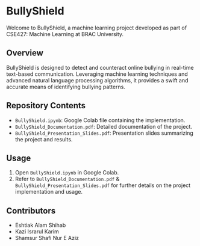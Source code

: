 # BullyShield

Welcome to BullyShield, a machine learning project developed as part of CSE427: Machine Learning at BRAC University.

## Overview

BullyShield is designed to detect and counteract online bullying in real-time text-based communication. Leveraging machine learning techniques and advanced natural language processing algorithms, it provides a swift and accurate means of identifying bullying patterns.

## Repository Contents

- `BullyShield.ipynb`: Google Colab file containing the implementation.
- `BullyShield_Documentation.pdf`: Detailed documentation of the project.
- `BullyShield_Presentation_Slides.pdf`: Presentation slides summarizing the project and results.

## Usage

1. Open `BullyShield.ipynb` in Google Colab.
2. Refer to `BullyShield_Documentation.pdf` & `BullyShield_Presentation_Slides.pdf` for further details on the project implementation and usage.

## Contributors

- Eshtiak Alam Shihab
- Kazi Israrul Karim
- Shamsur Shafi Nur E Aziz

